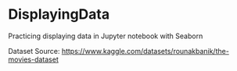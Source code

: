 # DisplayingData
Practicing displaying data in Jupyter notebook with Seaborn

Dataset Source: https://www.kaggle.com/datasets/rounakbanik/the-movies-dataset

